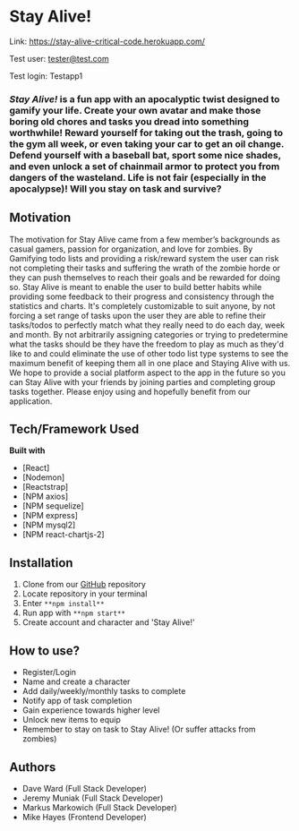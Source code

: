 # Stay Alive!

Link: https://stay-alive-critical-code.herokuapp.com/

Test user: tester@test.com

Test login: Testapp1

### *Stay Alive!* is a fun app with an apocalyptic twist designed to gamify your life. Create your own avatar and make those boring old chores and tasks you dread into something worthwhile! Reward yourself for taking out the trash, going to the gym all week, or even taking your car to get an oil change. Defend yourself with a baseball bat, sport some nice shades, and even unlock a set of chainmail armor to protect you from dangers of the wasteland. Life is not fair (especially in the apocalypse)! Will you stay on task and survive?

## Motivation
The motivation for Stay Alive came from a few member’s backgrounds as casual gamers, passion for organization, and love for zombies. By Gamifying todo lists and providing a risk/reward system the user can risk not completing their tasks and suffering the wrath of the zombie horde or they can push themselves to reach their goals and be rewarded for doing so. Stay Alive is meant to enable the user to build better habits while providing some feedback to their progress and consistency through the statistics and charts.  It's completely customizable to suit anyone, by not forcing a set range of tasks upon the user they are able to refine their tasks/todos to perfectly match what they really need to do each day, week and month. By not arbitrarily assigning categories or trying to predetermine what the tasks should be they have the freedom to play as much as they'd like to and could eliminate the use of other todo list type systems to see the maximum benefit of keeping them all in one place and Staying Alive with us. We hope to provide a social platform aspect to the app in the future so you can Stay Alive with your friends by joining parties and completing group tasks together. 
Please enjoy using and hopefully benefit from our application.

## Tech/Framework Used
<b>Built with</b>
- [React]
- [Nodemon]
- [Reactstrap]
- [NPM axios]
- [NPM sequelize]
- [NPM express]
- [NPM mysql2]
- [NPM react-chartjs-2] 


## Installation
1. Clone from our [GitHub](https://github.com/markus902/Stay_Alive) repository
2. Locate repository in your terminal 
3. Enter `**npm install**`
4. Run app with `**npm start**`
5. Create account and character and 'Stay Alive!'

## How to use?
- Register/Login
- Name and create a character
- Add daily/weekly/monthly tasks to complete
- Notify app of task completion
- Gain experience towards higher level
- Unlock new items to equip
- Remember to stay on task to Stay Alive! (Or suffer attacks from zombies)

## Authors
- Dave Ward (Full Stack Developer)
- Jeremy Muniak (Full Stack Developer)
- Markus Markowich (Full Stack Developer)
- Mike Hayes (Frontend Developer)
